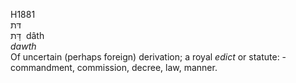 <body>
  <p>H1881<br>  דּת  <br> דָּת  ‎  dâth  <br><i>dawth </i><br>Of uncertain (perhaps foreign) derivation; a royal <i>edict</i> or statute: - commandment, commission, decree, law, manner.<br></p>
 </body>